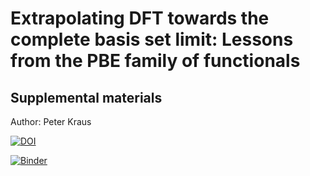# Extrapolating DFT towards the complete basis set limit: Lessons from the PBE family of functionals
## Supplemental materials

Author: Peter Kraus

[![DOI](https://zenodo.org/badge/DOI/10.5281/zenodo.4783007.svg)](https://doi.org/10.5281/zenodo.4783007)

[![Binder](https://mybinder.org/badge_logo.svg)](https://mybinder.org/v2/zenodo/10.5281/zenodo.4783007/?filepath=index.ipynb)

